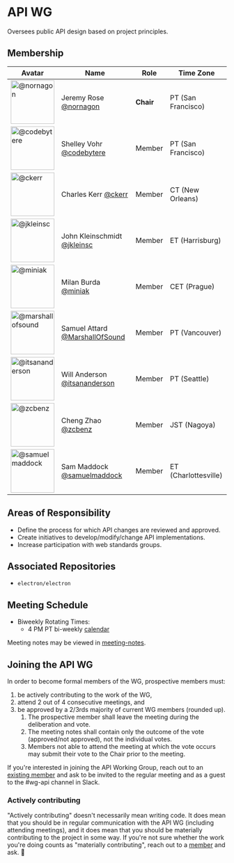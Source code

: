 # API WG

Oversees public API design based on project principles.

## Membership

| Avatar | Name | Role | Time Zone |
| -------------------------------------------|----------------------|----------------------------| -------- |
| <img src="https://github.com/nornagon.png" width=100 alt="@nornagon">  | Jeremy Rose [@nornagon](https://github.com/nornagon) | **Chair** | PT (San Francisco) |
| <img src="https://github.com/codebytere.png" width=100 alt="@codebytere">  | Shelley Vohr [@codebytere](https://github.com/codebytere) |  Member | PT (San Francisco) |
| <img src="https://github.com/ckerr.png" width=100 alt="@ckerr">  | Charles Kerr [@ckerr](https://github.com/ckerr) | Member | CT (New Orleans) |
| <img src="https://github.com/jkleinsc.png" width=100 alt="@jkleinsc">  | John Kleinschmidt [@jkleinsc](https://github.com/jkleinsc) | Member | ET (Harrisburg) |
| <img src="https://github.com/miniak.png" width=100 alt="@miniak">  | Milan Burda [@miniak](https://github.com/miniak) | Member | CET (Prague) |
| <img src="https://github.com/marshallofsound.png" width=100 alt="@marshallofsound">  | Samuel Attard [@MarshallOfSound](https://github.com/marshallofsound) | Member | PT (Vancouver) |
| <img src="https://github.com/itsananderson.png" width=100 alt="@itsananderson">  | Will Anderson [@itsananderson](https://github.com/itsananderson) | Member | PT (Seattle) |
| <img src="https://github.com/zcbenz.png" width=100 alt="@zcbenz">  | Cheng Zhao [@zcbenz](https://github.com/zcbenz) | Member | JST (Nagoya) |
| <img src="https://github.com/samuelmaddock.png" width=100 alt="@samuelmaddock">  | Sam Maddock [@samuelmaddock](https://github.com/samuelmaddock) | Member | ET (Charlottesville) |

## Areas of Responsibility

* Define the process for which API changes are reviewed and approved.
* Create initiatives to develop/modify/change API implementations.
* Increase participation with web standards groups.

## Associated Repositories

* `electron/electron`

## Meeting Schedule

* Biweekly Rotating Times:
  * 4 PM PT bi-weekly [calendar](https://calendar.google.com/event?action=TEMPLATE&tmeid=N21qcmpibWdiZTgwYmFkb2dwanNsY2Zmb3BfMjAyMDA4MjRUMjMwMDAwWiBlbGVjdHJvbmpzLm9yZ19zbm1qMW4xMmYyNnRqZ3UyZm11NmY0Nm8zOEBn&tmsrc=electronjs.org_snmj1n12f26tjgu2fmu6f46o38%40group.calendar.google.com&scp=ALL)

Meeting notes may be viewed in [meeting-notes](meeting-notes).

## Joining the API WG

In order to become formal members of the WG, prospective members must:

1. be actively contributing to the work of the WG,
1. attend 2 out of 4 consecutive meetings, and
1. be approved by a 2/3rds majority of current WG members (rounded up).
    1. The prospective member shall leave the meeting during the deliberation and vote.
    1. The meeting notes shall contain only the outcome of the vote (approved/not approved), not the individual votes.
    1. Members not able to attend the meeting at which the vote occurs may submit their vote to the Chair prior to the meeting.

If you're interested in joining the API Working Group, reach out to an [existing member](#Membership) and ask to be invited to the regular meeting and as a guest to the #wg-api channel in Slack.

### Actively contributing

"Actively contributing" doesn't necessarily mean writing code. It does mean that you should be in regular communication with the API WG (including attending meetings), and it does mean that you should be materially contributing to the project in some way. If you're not sure whether the work you're doing counts as "materially contributing", reach out to a [member](#Membership) and ask. 🙂

